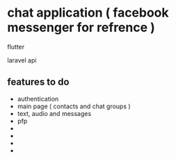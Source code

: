 # chat application ( facebook messenger for refrence )
flutter 

laravel api

## features to do
- authentication
- main page ( contacts and chat groups )
- text, audio and messages
- pfp
-
-
-
-

